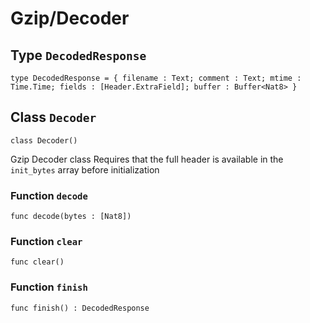 # Gzip/Decoder

## Type `DecodedResponse`
``` motoko no-repl
type DecodedResponse = { filename : Text; comment : Text; mtime : Time.Time; fields : [Header.ExtraField]; buffer : Buffer<Nat8> }
```


## Class `Decoder`

``` motoko no-repl
class Decoder()
```

Gzip Decoder class
Requires that the full header is available in the `init_bytes` array before initialization

### Function `decode`
``` motoko no-repl
func decode(bytes : [Nat8])
```



### Function `clear`
``` motoko no-repl
func clear()
```



### Function `finish`
``` motoko no-repl
func finish() : DecodedResponse
```


